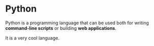 # Python







Python is a programming language that can be used both for writing **command-line scripts** or building **web applications**.



It is a very cool language.